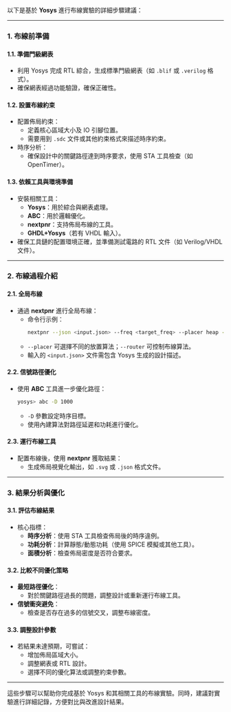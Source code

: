 以下是基於 **Yosys** 進行布線實驗的詳細步驟建議：  

---

### 1. **布線前準備**
#### 1.1. 準備門級網表
- 利用 Yosys 完成 RTL 綜合，生成標準門級網表（如 `.blif` 或 `.verilog` 格式）。  
- 確保網表經過功能驗證，確保正確性。

#### 1.2. 設置布線約束
- 配置佈局約束：  
  - 定義核心區域大小及 IO 引腳位置。  
  - 需要用到 `.sdc` 文件或其他約束格式來描述時序約束。  
- 時序分析：  
  - 確保設計中的關鍵路徑達到時序要求，使用 STA 工具檢查（如 OpenTimer）。  

#### 1.3. 依賴工具與環境準備
- 安裝相關工具：
  - **Yosys**：用於綜合與網表處理。
  - **ABC**：用於邏輯優化。
  - **nextpnr**：支持佈局布線的工具。
  - **GHDL+Yosys**（若有 VHDL 輸入）。
- 確保工具鏈的配置環境正確，並準備測試電路的 RTL 文件（如 Verilog/VHDL 文件）。

---

### 2. **布線過程介紹**
#### 2.1. 全局布線
- 通過 **nextpnr** 進行全局布線：  
  - 命令行示例：
    ```bash
    nextpnr --json <input.json> --freq <target_freq> --placer heap --router router2
    ```
  - `--placer` 可選擇不同的放置算法；`--router` 可控制布線算法。
  - 輸入的 `<input.json>` 文件需包含 Yosys 生成的設計描述。

#### 2.2. 信號路徑優化
- 使用 **ABC** 工具進一步優化路徑：
  ```bash
  yosys> abc -D 1000
  ```
  - `-D` 參數設定時序目標。  
  - 使用內建算法對路徑延遲和功耗進行優化。

#### 2.3. 運行布線工具
- 配置布線後，使用 **nextpnr** 獲取結果：  
  - 生成佈局視覺化輸出，如 `.svg` 或 `.json` 格式文件。  

---

### 3. **結果分析與優化**
#### 3.1. 評估布線結果
- 核心指標：  
  - **時序分析**：使用 STA 工具檢查佈局後的時序違例。
  - **功耗分析**：計算靜態/動態功耗（使用 SPICE 模擬或其他工具）。  
  - **面積分析**：檢查佈局密度是否符合要求。

#### 3.2. 比較不同優化策略
- **最短路徑優化**：  
  - 對於關鍵路徑過長的問題，調整設計或重新運行布線工具。
- **信號衝突避免**：  
  - 檢查是否存在過多的信號交叉，調整布線密度。

#### 3.3. 調整設計參數
- 若結果未達預期，可嘗試：  
  - 增加佈局區域大小。
  - 調整網表或 RTL 設計。
  - 選擇不同的優化算法或調整約束參數。

---

這些步驟可以幫助你完成基於 Yosys 和其相關工具的布線實驗。同時，建議對實驗進行詳細記錄，方便對比與改進設計結果。
